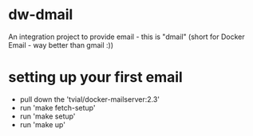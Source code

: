 # dw-dmail
An integration project to provide email - this is "dmail" (short for Docker Email - way better than gmail :))

# setting up your first email
* pull down the 'tvial/docker-mailserver:2.3'
* run 'make fetch-setup'
* run 'make setup'
* run 'make up'
